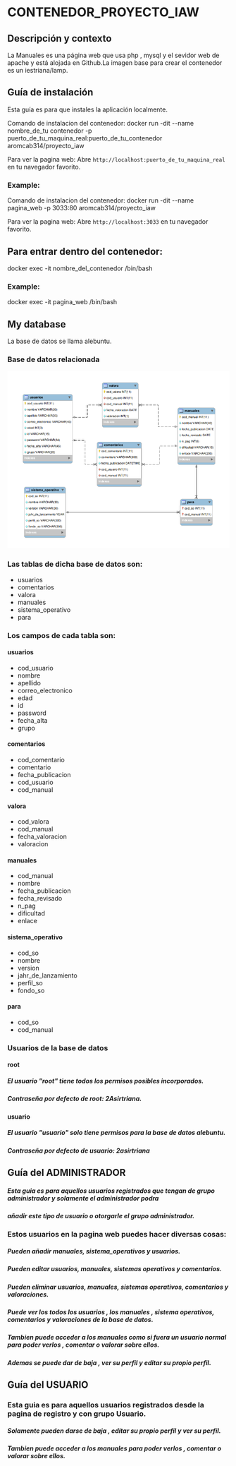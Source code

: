 # CONTENEDOR_PROYECTO_IAW


## Descripción y contexto

La Manuales es una página web  que usa php , mysql y el sevidor web de apache y está alojada en Github.La imagen base para crear el contenedor es un iestriana/lamp.


## Guía de instalación

Esta guía es para que instales la aplicación localmente.

Comando de instalacion del contenedor: docker run -dit --name nombre_de_tu contenedor -p puerto_de_tu_maquina_real:puerto_de_tu_contenedor aromcab314/proyecto_iaw 

Para ver la pagina web: Abre `http://localhost:puerto_de_tu_maquina_real` en tu navegador favorito.


### Example:

Comando de instalacion del contenedor: docker run -dit --name pagina_web -p 3033:80 aromcab314/proyecto_iaw

Para ver la pagina web: Abre `http://localhost:3033` en tu navegador favorito.

## Para entrar dentro del contenedor:

docker exec -it nombre_del_contenedor /bin/bash

### Example: 

docker exec -it pagina_web /bin/bash


## My database
La base de datos se llama alebuntu.

### Base de datos relacionada


![Alt Text](https://raw.githubusercontent.com/Alejandro314/CONTENEDOR_PROYECTO_IAW/master/database.png)

### Las tablas de dicha base de datos son:

- usuarios
- comentarios
- valora
- manuales
- sistema_operativo
- para

### Los campos de cada tabla son:

#### usuarios
- cod_usuario
- nombre
- apellido
- correo_electronico
- edad
- id
- password
- fecha_alta
- grupo

#### comentarios
- cod_comentario
- comentario
- fecha_publicacion
- cod_usuario
- cod_manual

#### valora
- cod_valora
- cod_manual
- fecha_valoracion
- valoracion

#### manuales
- cod_manual
- nombre
- fecha_publicacion
- fecha_revisado
- n_pag
- dificultad
- enlace

#### sistema_operativo
- cod_so
- nombre
- version
- jahr_de_lanzamiento
- perfil_so
- fondo_so

#### para
- cod_so
- cod_manual

### Usuarios de la base de datos

#### root

##### El usuario "root" tiene todos los permisos posibles incorporados.

##### Contraseña por defecto de root: 2Asirtriana.

#### usuario 

##### El usuario "usuario"  solo tiene permisos para la base de datos alebuntu.

##### Contraseña por defecto de usuario: 2asirtriana






## Guía del ADMINISTRADOR

##### Esta guia es para aquellos usuarios registrados que tengan de grupo administrador y solamente el administrador podra
##### añadir este tipo de usuario o otorgarle el grupo administrador.

### Estos usuarios en la pagina web puedes hacer diversas cosas:

##### Pueden añadir manuales, sistema_operativos y usuarios.

##### Pueden editar usuarios, manuales, sistemas operativos y comentarios.

##### Pueden eliminar usuarios, manuales, sistemas operativos, comentarios y valoraciones.

##### Puede ver los todos los usuarios , los manuales , sistema operativos, comentarios y valoraciones de la base de datos.

##### Tambien puede acceder a los manuales como si fuera un usuario normal para poder verlos , comentar o valorar sobre ellos.

##### Ademas se puede dar de baja , ver su perfil y  editar su propio perfil.


## Guía del USUARIO

### Esta guia es para aquellos usuarios registrados desde la pagina de registro y con grupo Usuario.

##### Solamente pueden darse de baja , editar su propio perfil y ver su perfil.
##### Tambien puede acceder a los manuales  para poder verlos , comentar o valorar sobre ellos.






